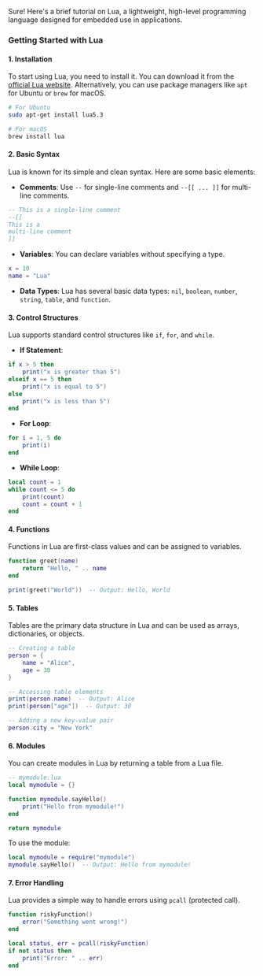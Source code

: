 Sure! Here's a brief tutorial on Lua, a lightweight, high-level programming language designed for embedded use in applications.

### Getting Started with Lua

#### 1. **Installation**
To start using Lua, you need to install it. You can download it from the [official Lua website](https://www.lua.org/download.html). Alternatively, you can use package managers like `apt` for Ubuntu or `brew` for macOS.

```bash
# For Ubuntu
sudo apt-get install lua5.3

# For macOS
brew install lua
```

#### 2. **Basic Syntax**
Lua is known for its simple and clean syntax. Here are some basic elements:

- **Comments**: Use `--` for single-line comments and `--[[ ... ]]` for multi-line comments.

```lua
-- This is a single-line comment
--[[
This is a
multi-line comment
]]
```

- **Variables**: You can declare variables without specifying a type.

```lua
x = 10
name = "Lua"
```

- **Data Types**: Lua has several basic data types: `nil`, `boolean`, `number`, `string`, `table`, and `function`.

#### 3. **Control Structures**
Lua supports standard control structures like `if`, `for`, and `while`.

- **If Statement**:

```lua
if x > 5 then
    print("x is greater than 5")
elseif x == 5 then
    print("x is equal to 5")
else
    print("x is less than 5")
end
```

- **For Loop**:

```lua
for i = 1, 5 do
    print(i)
end
```

- **While Loop**:

```lua
local count = 1
while count <= 5 do
    print(count)
    count = count + 1
end
```

#### 4. **Functions**
Functions in Lua are first-class values and can be assigned to variables.

```lua
function greet(name)
    return "Hello, " .. name
end

print(greet("World"))  -- Output: Hello, World
```

#### 5. **Tables**
Tables are the primary data structure in Lua and can be used as arrays, dictionaries, or objects.

```lua
-- Creating a table
person = {
    name = "Alice",
    age = 30
}

-- Accessing table elements
print(person.name)  -- Output: Alice
print(person["age"])  -- Output: 30

-- Adding a new key-value pair
person.city = "New York"
```

#### 6. **Modules**
You can create modules in Lua by returning a table from a Lua file.

```lua
-- mymodule.lua
local mymodule = {}

function mymodule.sayHello()
    print("Hello from mymodule!")
end

return mymodule
```

To use the module:

```lua
local mymodule = require("mymodule")
mymodule.sayHello()  -- Output: Hello from mymodule!
```

#### 7. **Error Handling**
Lua provides a simple way to handle errors using `pcall` (protected call).

```lua
function riskyFunction()
    error("Something went wrong!")
end

local status, err = pcall(riskyFunction)
if not status then
    print("Error: " .. err)
end
```
